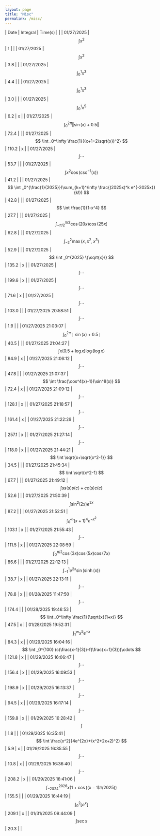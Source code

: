 ```yaml
---
layout: page
title: "Misc"
permalink: /misc/
---
```



| Date | Integral | Time(s) | |
| 01/27/2025 | $$ \int x^2 $$ | 1 | |
| 01/27/2025 | $$ \int x^2 $$ | 3.8 | |
| 01/27/2025 | $$ \int _0^1 x^3 $$ | 4.4 |  |
| 01/27/2025 | $$ \int _0^1 x^3 $$ | 3.0 |  |
| 01/27/2025 | $$ \int _0^1 x^5 $$ | 6.2 | x |
| 01/27/2025 | $$ \int _0^{2\pi} \Vert\sin(x)+0.5\Vert $$ | 72.4 |  |
| 01/27/2025 | $$ \int _0^\infty \frac{1}{(x+1+2\sqrt{x})^2} $$ | 110.2 | x |
| 01/27/2025 | $$ \int \cdots $$ | 53.7 |  |
| 01/27/2025 | $$ \int x^2 \cos(\csc^{-1}(x)) $$ | 41.2 |  |
| 01/27/2025 | $$ \int _0^{\frac{1}{2025}}(\sum_{k=1}^\infty \frac{(2025x)^k e^{-2025x}}{k!}) $$ | 42.8 |  |
| 01/27/2025 | $$ \int \frac{1}{1-x^4} $$ | 27.7 |  |
| 01/27/2025 | $$ \int _{-\pi/2}^{\pi/2}\cos(20x)\cos(25x) $$ | 62.8 |  |
| 01/27/2025 | $$ \int _{-2}^2 \max(x,x^2,x^3) $$ | 52.9 |  |
| 01/27/2025 | $$ \int _0^{2025} \{\sqrt{x}\} $$ | 135.2 | x |
| 01/27/2025 | $$ \int \cdots $$ | 199.6 | x |
| 01/27/2025 | $$ \int \cdots $$ | 71.6 | x |
| 01/27/2025 | $$ \int \cdots $$ | 103.0 |  |
| 01/27/2025 20:58:51 | $$ \int \cdots $$ | 1.9 |  |
| 01/27/2025 21:03:07 | $$ \int _0^{2\pi} \mid \sin(x) + 0.5 \mid $$ | 40.5 |  |
| 01/27/2025 21:04:27 | $$ \int x (0.5 + \log x)\log(\log x) $$ | 84.9 | x |
| 01/27/2025 21:06:12 | $$ \int \cdots $$ | 47.8 |  |
| 01/27/2025 21:07:37 | $$ \int \frac{\cos^4(x)-1}{\sin^8(x)} $$ | 72.4 | x |
| 01/27/2025 21:09:12 | $$ \int \cdots $$ | 128.1 | x |
| 01/27/2025 21:18:57 | $$ \int \cdots $$ | 161.4 | x |
| 01/27/2025 21:22:29 | $$ \int \cdots $$ | 257.1 | x |
| 01/27/2025 21:27:14 | $$ \int \cdots $$ | 118.0 | x |
| 01/27/2025 21:44:21 | $$ \int \sqrt{x+\sqrt{x^2-1}} $$ | 34.5 |  |
| 01/27/2025 21:45:34 | $$ \int \sqrt{x^2-1} $$ | 67.7 |  |
| 01/27/2025 21:49:12 | $$ \int ss(s)s(c)+cc(s)c(c) $$ | 52.6 |  |
| 01/27/2025 21:50:39 | $$ \int \sin^2(2x)e^{2x} $$ | 87.2 |  |
| 01/27/2025 21:52:51 | $$ \int _0^\infty (x+1)^4 e^{-x^2} $$ | 103.1 | x |
| 01/27/2025 21:55:43 | $$ \int \cdots $$ | 111.5 | x |
| 01/27/2025 22:08:59 | $$ \int _0^{\pi/2} \cos(3x)\cos(5x) \cos(7x) $$ | 86.6 |  |
| 01/27/2025 22:12:13 | $$ \int _{-1}^1 e^{2x} \sin (\sinh(x)) $$ | 38.7 | x |
| 01/27/2025 22:13:11 | $$ \int \cdots $$ | 78.8 | x |
| 01/28/2025 11:47:50 | $$ \int \cdots $$ | 174.4 |  |
| 01/28/2025 19:46:53 | $$ \int _0^\infty \frac{1}{\sqrt{x}(1+x)} $$ | 47.5 | x |
| 01/28/2025 19:52:31 | $$ \int _1^\infty x^5e^{-x} $$ | 84.3 | x |
| 01/29/2025 16:04:16 | $$ \int _0^{100} (c(\frac{x-1}{3})-f(\frac{x+1}{3}))\cdots $$ | 121.8 | x |
| 01/29/2025 16:06:47 | $$ \int \cdots $$ | 156.4 | x |
| 01/29/2025 16:09:53 | $$ \int \cdots $$ | 198.9 | x |
| 01/29/2025 16:13:37 | $$ \int \cdots $$ | 94.5 | x |
| 01/29/2025 16:17:14 | $$ \int \cdots $$ | 159.8 | x |
| 01/29/2025 16:28:42 | $$ \int  $$ | 1.8 |  |
| 01/29/2025 16:35:41 | $$ \int \frac{x^2}{4e^{2x}+(x^2+2x+2)^2} $$ | 5.9 | x |
| 01/29/2025 16:35:55 | $$ \int \cdots $$ | 10.8 | x |
| 01/29/2025 16:36:40 | $$ \int \cdots $$ | 208.2 | x |
| 01/29/2025 16:41:06 | $$ \int _{-2024}^{2026} x(1+\cos((x-1)\pi/2025)) $$ | 155.5 |  |
| 01/29/2025 16:44:19 | $$ \int _0^2 \lfloor e^x \rfloor $$ | 209.1 | x |
| 01/31/2025 09:44:09 | $$ \int \sec x $$ | 20.3 |  |